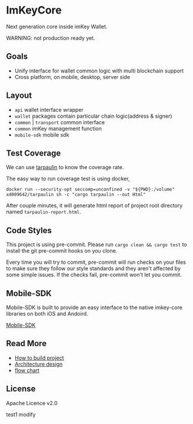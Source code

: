 # ImKeyCore

Next generation core inside imKey Wallet.

WARNING: not production ready yet.

## Goals
* Unify interface for wallet common logic with multi blockchain support
* Cross platform, on mobile, desktop, server side

## Layout
* `api` wallet interface wrapper
* `wallet` packages contain particular chain logic(address & signer)
* `common` | `transport` common interface
* `common` imKey management function
* `mobile-sdk` mobile sdk 


## Test Coverage
We can use [tarpaulin](https://github.com/xd009642/tarpaulin) to know the coverage rate.

The easy way to run coverage test is using docker,

```
docker run --security-opt seccomp=unconfined -v "${PWD}:/volume" xd009642/tarpaulin sh -c "cargo tarpaulin --out Html"
```

After couple minutes, it will generate html report of project root directory named `tarpaulin-report.html`.

## Code Styles
This project is using pre-commit. Please run `cargo clean && cargo test` to install the git pre-commit hooks on you clone.

Every time you will try to commit, pre-commit will run checks on your files to make sure they follow our style standards
and they aren't affected by some simple issues. If the checks fail, pre-commit won't let you commit.

## Mobile-SDK

Mobile-SDK is built to provide an easy interface to the native imkey-core libraries on both iOS and Andoird.

[Mobile-SDK](mobile-sdk/README.md)

## Read More
* [How to build project](docs/BUILD.zh.md)
* [Architecture design](docs/TECH.zh.md)
* [flow chart](docs/flowchart/)

## License
Apache Licence v2.0

test1 modify